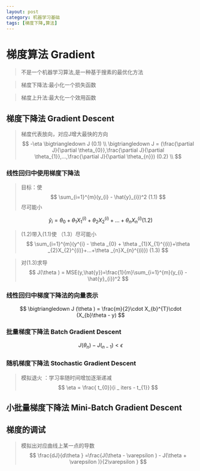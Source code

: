 ```yaml
---
layout: post
category: 机器学习基础
tags: [梯度下降,算法]
---
```


梯度算法 Gradient 
================

> 不是一个机器学习算法,是一种基于搜素的最优化方法

> 梯度下降法:最小化一个损失函数

> 梯度上升法:最大化一个效用函数

## 梯度下降法 Gradient Descent

> 梯度代表放向，对应J增大最快的方向
$$
	-\eta \bigtriangledown J   (0.1) \\
	 \bigtriangledown J = (\frac{\partial J}{\partial \theta_{0}},\frac{\partial J}{\partial \theta_{1}},...,\frac{\partial J}{\partial \theta_{n}})         (0.2) \\	
$$

### 线性回归中使用梯度下降法

> 目标：使
$$
	\sum_{i=1}^{m}(y_{i} - \hat{y}_{i})^2	(1.1)
$$
> 尽可能小

$$
	\hat{y}_{i} = \theta _{0} + \theta _{1}X_{1}^{(i)}+\theta _{2}X_{2}^{(i)}+...+\theta _{n}X_{n}^{(i)}	(1.2)
$$

> (1.2)带入(1.1)使 （1.3）尽可能小
$$
	\sum_{i=1}^{m}(y^{i} - \theta _{0} + \theta _{1}X_{1}^{(i)}+\theta _{2}X_{2}^{(i)}+...+\theta _{n}X_{n}^{(i)})	(1.3)
$$

> 对(1.3)求导
$$
	J(\theta ) = MSE(y,\hat{y})=\frac{1}{m}\sum_{i=1}^{m}(y_{i} - \hat{y}_{i})^2 
$$

### 线性回归中梯度下降法的向量表示

$$
	\bigtriangledown J (\theta ) = \frac{m}{2}\cdot X_{b}^{T}\cdot (X_{b}\theta - y)
$$

### 批量梯度下降法 Batch Gradient Descent

$$
	J(\theta _{n})- J(_{n-1}) < \epsilon 
$$

### 随机梯度下降法 Stochastic Gradient Descent

> 模拟退火 ：学习率随时间增加逐渐递减
$$
	\eta = \frac{ t_{0}}{i _ iters - t_{1}}
$$

## 小批量梯度下降法 Mini-Batch Gradient Descent

## 梯度的调试

> 模拟出对应曲线上某一点的导数
$$
	\frac{dJ}{d\theta } =\frac{J(\theta - \varepsilon ) - J(\theta + \varepsilon )}{2\varepsilon }
$$






